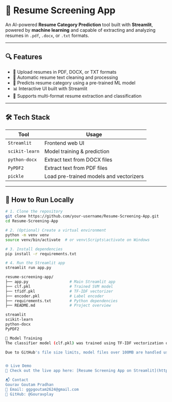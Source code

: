 # 📄 Resume Screening App

An AI-powered **Resume Category Prediction** tool built with **Streamlit**, powered by **machine learning** and capable of extracting and analyzing resumes in `.pdf`, `.docx`, or `.txt` formats.

---

## 🔍 Features

- 📂 Upload resumes in PDF, DOCX, or TXT formats
- 🧹 Automatic resume text cleaning and processing
- 🧠 Predicts resume category using a pre-trained ML model
- 📊 Interactive UI built with Streamlit
- 💼 Supports multi-format resume extraction and classification

---

## 🛠️ Tech Stack

| Tool | Usage |
|------|-------|
| `Streamlit` | Frontend web UI |
| `scikit-learn` | Model training & prediction |
| `python-docx` | Extract text from DOCX files |
| `PyPDF2` | Extract text from PDF files |
| `pickle` | Load pre-trained models and vectorizers |

---

## 🚀 How to Run Locally

```bash
# 1. Clone the repository
git clone https://github.com/your-username/Resume-Screening-App.git
cd Resume-Screening-App

# 2. (Optional) Create a virtual environment
python -m venv venv
source venv/bin/activate  # or venv\Scripts\activate on Windows

# 3. Install dependencies
pip install -r requirements.txt

# 4. Run the Streamlit app
streamlit run app.py

resume-screening-app/
├── app.py                  # Main Streamlit app
├── clf.pkl                 # Trained SVM model
├── tfidf.pkl               # TF-IDF vectorizer
├── encoder.pkl             # Label encoder
├── requirements.txt        # Python dependencies
├── README.md               # Project overview

streamlit
scikit-learn
python-docx
PyPDF2

🧠 Model Training
The classifier model (clf.pkl) was trained using TF-IDF vectorization on cleaned resume texts, then classified using a Support Vector Machine (SVM). Label encoding was used for mapping job categories.

Due to GitHub's file size limits, model files over 100MB are handled using Git LFS or external hosting.


🌐 Live Demo
🚀 Check out the live app here: [Resume Screening App on Streamlit](https://huggingface.co/spaces/GouravPlay/Resume_Screening_App)

📬 Contact
Gourav Goutam Pradhan
📧 Email: ggpgoutam2624@gmail.com
🔗 GitHub: @Gouravplay
